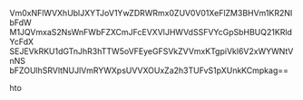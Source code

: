 Vm0xNFlWVXhUblJXYTJoV1YwZDRWRmx0ZUV0V01XeFlZM3BHVm1KR2NIbFdW
M1JQVmxaS2NsWnFWbFZXCmJFcEVXVlJHWVdSSFVYcGpSbHBUQ21KRldYcFdX
SEJEVkRKU1dGTnJhR3hTTW5oVFEyeGFSVkZVVmxKTgpiVkl6V2xWYWNtVnNS
bFZOUlhSRVltNUJlVmRYWXpsUVVXOUxZa2h3TUFvS1pXUnkKCmpkag==

hto